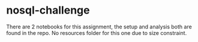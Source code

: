 # nosql-challenge

There are 2 notebooks for this assignment, the setup and analysis both are found in the repo.  No resources folder for this one due to size constraint.
